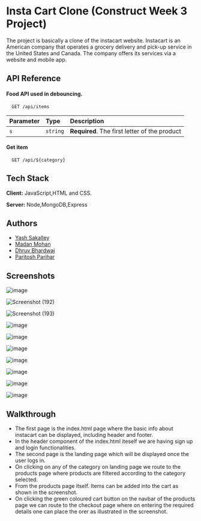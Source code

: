 
# Insta Cart Clone (Construct Week 3 Project)

The project is basically a clone of the instacart website.
Instacart is an American company that operates a grocery delivery and pick-up service in the United States and Canada. The company offers its
services via a website and mobile app.

## API Reference

#### Food API used in debouncing.

```http
  GET /api/items
```

| Parameter | Type     | Description                |
| :-------- | :------- | :------------------------- |
| `s` | `string` | **Required**. The first letter of the product |

#### Get item

```http
  GET /api/${category}
```

## Tech Stack

**Client:** JavaScript,HTML and CSS.

**Server:** Node,MongoDB,Express


## Authors

- [Yash Sakalley](https://github.com/yashsakalley-1997)
- [Madan Mohan](https://github.com/Maddy-O)
- [Dhruv Bhardwaj](https://github.com/Dhruv-bhardwaj99)
- [Paritosh Parihar](https://github.com/i-am-parihar)



## Screenshots
![image](https://user-images.githubusercontent.com/44356948/150669043-fb6c095f-2c03-497d-bca0-92327a5c58ad.png)

![Screenshot (192)](https://user-images.githubusercontent.com/44356948/156133043-7b02161d-bc34-4701-952a-242b7f50a950.png)

![Screenshot (193)](https://user-images.githubusercontent.com/44356948/156133293-2ec7632d-158f-4d2e-bcb2-6132ca2cf00b.png)

![image](https://user-images.githubusercontent.com/44356948/150669067-3a65cabb-abb2-4c8e-b487-fa0ab7e1bbd1.png)

![image](https://user-images.githubusercontent.com/44356948/150652494-c7784e6b-77ca-4f5b-ab40-dab25b5f2b25.png)

![image](https://user-images.githubusercontent.com/44356948/150652519-48f7b3c9-7d62-4f7a-9e3f-2815c62771c8.png)

![image](https://user-images.githubusercontent.com/44356948/150652538-55acaaa9-4876-44b5-b486-86d7ca3aa186.png)

![image](https://user-images.githubusercontent.com/44356948/150652561-ae743270-a64f-42fa-a5dc-6270d55beb3e.png)

![image](https://user-images.githubusercontent.com/44356948/150652644-f403fdc4-c275-481e-936a-3486427623fe.png)

![image](https://user-images.githubusercontent.com/44356948/150652652-b81dfabe-3763-405a-b27b-1dc67be11574.png)



## Walkthrough

- The first page is the index.html page where the basic info about instacart can be displayed, including header and footer.
- In the header component of the index.html iteself we are having sign up and login functionalities.
- The second page is the landing page which will be displayed once the user logs in.
- On clicking on any of the category on landing page we route to the products page where products are filtered according to the category selected.
- From the products page itself. Items can be added into the cart as shown in the screenshot.
- On clicking the green coloured cart button on the navbar of the products page we can route to the checkout page where on entering the required details one can place the orer as illustrated in the screenshot. 



